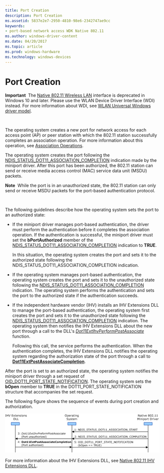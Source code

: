 ```yaml
---
title: Port Creation
description: Port Creation
ms.assetid: 5837e2e7-2950-4810-98e6-2342747ae9cc
keywords:
- port-based network access WDK Native 802.11
ms.author: windows-driver-content
ms.date: 04/20/2017
ms.topic: article
ms.prod: windows-hardware
ms.technology: windows-devices
---
```


# Port Creation


**Important**  The [Native 802.11 Wireless LAN](native-802-11-wireless-lan4.md) interface is deprecated in Windows 10 and later. Please use the WLAN Device Driver Interface (WDI) instead. For more information about WDI, see [WLAN Universal Windows driver model](wifi-universal-driver-model.md).

 

The operating system creates a new port for network access for each access point (AP) or peer station with which the 802.11 station successfully completes an association operation. For more information about this operation, see [Association Operations](association-operations.md).

The operating system creates the port following the [NDIS\_STATUS\_DOT11\_ASSOCIATION\_COMPLETION](https://msdn.microsoft.com/library/windows/hardware/ff567319) indication made by the miniport driver. After this port has been authorized, the 802.11 station can send or receive media access control (MAC) service data unit (MSDU) packets.

**Note**  While the port is in an unauthorized state, the 802.11 station can only send or receive MSDU packets for the port-based authentication protocol.

 

The following guidelines describe how the operating system sets the port to an authorized state:

-   If the miniport driver manages port-based authentication, the driver must perform the authentication before it completes the association operation. If the authentication is successful, the miniport driver must set the **bPortAuthorized** member of the [NDIS\_STATUS\_DOT11\_ASSOCIATION\_COMPLETION](https://msdn.microsoft.com/library/windows/hardware/ff567319) indication to **TRUE**.

    In this situation, the operating system creates the port and sets it to the authorized state following the NDIS\_STATUS\_DOT11\_ASSOCIATION\_COMPLETION indication.

-   If the operating system manages port-based authentication, the operating system creates the port and sets it to the unauthorized state following the [NDIS\_STATUS\_DOT11\_ASSOCIATION\_COMPLETION](https://msdn.microsoft.com/library/windows/hardware/ff567319) indication. The operating system performs the authentication and sets the port to the authorized state if the authentication succeeds.

-   If the independent hardware vendor (IHV) installs an IHV Extensions DLL to manage the port-based authentication, the operating system first creates the port and sets it to the unauthorized state following the [NDIS\_STATUS\_DOT11\_ASSOCIATION\_COMPLETION](https://msdn.microsoft.com/library/windows/hardware/ff567319) indication. The operating system then notifies the IHV Extensions DLL about the new port through a call to the DLL's [*Dot11ExtIhvPerformPostAssociate*](https://msdn.microsoft.com/library/windows/hardware/ff547492) function.

    Following this call, the service performs the authentication. When the authentication completes, the IHV Extensions DLL notifies the operating system regarding the authorization state of the port through a call to [**Dot11ExtPostAssociateCompletion**](https://msdn.microsoft.com/library/windows/hardware/ff547530).

After the port is set to an authorized state, the operating system notifies the miniport driver through a set request of [OID\_DOT11\_PORT\_STATE\_NOTIFICATION](https://msdn.microsoft.com/library/windows/hardware/ff569401). The operating system sets the **bOpen** member to **TRUE** in the DOT11\_PORT\_STATE\_NOTIFICATION structure that accompanies the set request.

The following figure shows the sequence of events during port creation and authorization.

![diagram illustrating the sequence of events during port creation and authorization](images/native-802-11-port-create.png)

For more information about the IHV Extensions DLL, see [Native 802.11 IHV Extensions DLL](https://msdn.microsoft.com/library/windows/hardware/ff560614).

 

 






